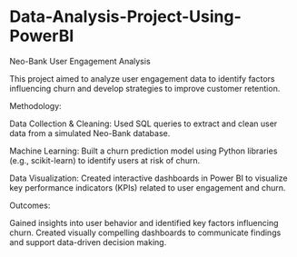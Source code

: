 # Data-Analysis-Project-Using-PowerBI
Neo-Bank User Engagement Analysis

This project aimed to analyze user engagement data to identify factors influencing churn and develop strategies to improve customer retention.

Methodology:

Data Collection & Cleaning: Used SQL queries to extract and clean user data from a simulated Neo-Bank database.

Machine Learning: Built a churn prediction model using Python libraries (e.g., scikit-learn) to identify users at risk of churn.

Data Visualization: Created interactive dashboards in Power BI to visualize key performance indicators (KPIs) related to user engagement and churn.

Outcomes:

Gained insights into user behavior and identified key factors influencing churn.
Created visually compelling dashboards to communicate findings and support data-driven decision making.
